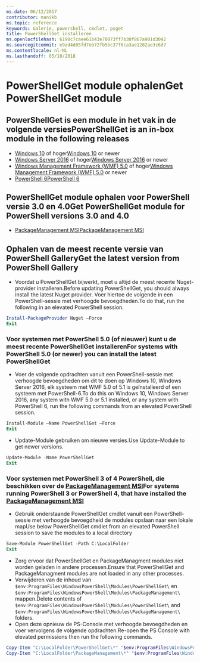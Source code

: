 ```yaml
---
ms.date: 06/12/2017
contributor: manikb
ms.topic: reference
keywords: Galerie, powershell, cmdlet, psget
title: PowerShellGet installeren
ms.openlocfilehash: 6190c7caee61b43e70073ff7b30f867a901d3042
ms.sourcegitcommit: e9ad4d85fd7eb72fb5bc37f6ca3ae1282ae3c6d7
ms.contentlocale: nl-NL
ms.lasthandoff: 05/10/2018
---
```

# <a name="get-powershellget-module"></a><span data-ttu-id="d03b5-103">PowerShellGet module ophalen</span><span class="sxs-lookup"><span data-stu-id="d03b5-103">Get PowerShellGet module</span></span>

## <a name="powershellget-is-an-in-box-module-in-the-following-releases"></a><span data-ttu-id="d03b5-104">PowerShellGet is een module in het vak in de volgende versies</span><span class="sxs-lookup"><span data-stu-id="d03b5-104">PowerShellGet is an in-box module in the following releases</span></span>

- <span data-ttu-id="d03b5-105">[Windows 10](https://www.microsoft.com/windows/get-windows-10) of hoger</span><span class="sxs-lookup"><span data-stu-id="d03b5-105">[Windows 10](https://www.microsoft.com/windows/get-windows-10) or newer</span></span>
- <span data-ttu-id="d03b5-106">[Windows Server 2016](https://technet.microsoft.com/windows-server-docs/get-started/windows-server-2016) of hoger</span><span class="sxs-lookup"><span data-stu-id="d03b5-106">[Windows Server 2016](https://technet.microsoft.com/windows-server-docs/get-started/windows-server-2016) or newer</span></span>
- <span data-ttu-id="d03b5-107">[Windows Management Framework (WMF) 5.0](https://www.microsoft.com/download/details.aspx?id=50395) of hoger</span><span class="sxs-lookup"><span data-stu-id="d03b5-107">[Windows Management Framework (WMF) 5.0](https://www.microsoft.com/download/details.aspx?id=50395) or newer</span></span>
- [<span data-ttu-id="d03b5-108">PowerShell 6</span><span class="sxs-lookup"><span data-stu-id="d03b5-108">PowerShell 6</span></span>](https://github.com/PowerShell/PowerShell/releases)

## <a name="get-powershellget-module-for-powershell-versions-30-and-40"></a><span data-ttu-id="d03b5-109">PowerShellGet module ophalen voor PowerShell versie 3.0 en 4.0</span><span class="sxs-lookup"><span data-stu-id="d03b5-109">Get PowerShellGet module for PowerShell versions 3.0 and 4.0</span></span>

- [<span data-ttu-id="d03b5-110">PackageManagement MSI</span><span class="sxs-lookup"><span data-stu-id="d03b5-110">PackageManagement MSI</span></span>](http://go.microsoft.com/fwlink/?LinkID=746217&clcid=0x409)

## <a name="get-the-latest-version-from-powershell-gallery"></a><span data-ttu-id="d03b5-111">Ophalen van de meest recente versie van PowerShell Gallery</span><span class="sxs-lookup"><span data-stu-id="d03b5-111">Get the latest version from PowerShell Gallery</span></span>

- <span data-ttu-id="d03b5-112">Voordat u PowerShellGet bijwerkt, moet u altijd de meest recente Nuget-provider installeren.</span><span class="sxs-lookup"><span data-stu-id="d03b5-112">Before updating PowerShellGet, you should always install the latest Nuget provider.</span></span> <span data-ttu-id="d03b5-113">Voer hiertoe de volgende in een PowerShell-sessie met verhoogde bevoegdheden.</span><span class="sxs-lookup"><span data-stu-id="d03b5-113">To do that, run the following in an elevated PowerShell session.</span></span>

```powershell
Install-PackageProvider Nuget –Force
Exit
```

### <a name="for-systems-with-powershell-50-or-newer-you-can-install-the-latest-powershellget"></a><span data-ttu-id="d03b5-114">Voor systemen met PowerShell 5.0 (of nieuwer) kunt u de meest recente PowerShellGet installeren</span><span class="sxs-lookup"><span data-stu-id="d03b5-114">For systems with PowerShell 5.0 (or newer) you can install the latest PowerShellGet</span></span>

- <span data-ttu-id="d03b5-115">Voer de volgende opdrachten vanuit een PowerShell-sessie met verhoogde bevoegdheden om dit te doen op Windows 10, Windows Server 2016, elk systeem met WMF 5.0 of 5.1 is geïnstalleerd of een systeem met PowerShell-6.</span><span class="sxs-lookup"><span data-stu-id="d03b5-115">To do this on Windows 10, Windows Server 2016, any system with WMF 5.0 or 5.1 installed, or any system with PowerShell 6, run the following commands from an elevated PowerShell session.</span></span>

```powershell
Install-Module –Name PowerShellGet –Force
Exit
```

- <span data-ttu-id="d03b5-116">Update-Module gebruiken om nieuwe versies.</span><span class="sxs-lookup"><span data-stu-id="d03b5-116">Use Update-Module to get newer versions.</span></span>

```powershell
Update-Module -Name PowerShellGet
Exit
```

### <a name="for-systems-running-powershell-3-or-powershell-4-that-have-installed-the-packagemanagement-msihttpgomicrosoftcomfwlinklinkid746217clcid0x409"></a><span data-ttu-id="d03b5-117">Voor systemen met PowerShell 3 of 4 PowerShell, die beschikken over de [PackageManagement MSI](http://go.microsoft.com/fwlink/?LinkID=746217&clcid=0x409)</span><span class="sxs-lookup"><span data-stu-id="d03b5-117">For systems running PowerShell 3 or PowerShell 4, that have installed the [PackageManagement MSI](http://go.microsoft.com/fwlink/?LinkID=746217&clcid=0x409)</span></span>

- <span data-ttu-id="d03b5-118">Gebruik onderstaande PowerShellGet cmdlet vanuit een PowerShell-sessie met verhoogde bevoegdheid de modules opslaan naar een lokale map</span><span class="sxs-lookup"><span data-stu-id="d03b5-118">Use below PowerShellGet cmdlet from an elevated PowerShell session to save the modules to a local directory</span></span>

```powershell
Save-Module PowerShellGet -Path C:\LocalFolder
Exit
```

- <span data-ttu-id="d03b5-119">Zorg ervoor dat PowerShellGet en PackageManagment modules niet worden geladen in andere processen.</span><span class="sxs-lookup"><span data-stu-id="d03b5-119">Ensure that PowerShellGet and PackageManagment modules are not loaded in any other processes.</span></span>
- <span data-ttu-id="d03b5-120">Verwijderen van de inhoud van `$env:ProgramFiles\WindowsPowerShell\Modules\PowerShellGet\` en `$env:ProgramFiles\WindowsPowerShell\Modules\PackageManagement\` mappen.</span><span class="sxs-lookup"><span data-stu-id="d03b5-120">Delete contents of `$env:ProgramFiles\WindowsPowerShell\Modules\PowerShellGet\` and  `$env:ProgramFiles\WindowsPowerShell\Modules\PackageManagement\` folders.</span></span>
- <span data-ttu-id="d03b5-121">Open deze opnieuw de PS-Console met verhoogde bevoegdheden en voer vervolgens de volgende opdrachten.</span><span class="sxs-lookup"><span data-stu-id="d03b5-121">Re-open the PS Console with elevated permissions then run the following commands.</span></span>

```powershell
Copy-Item "C:\LocalFolder\PowerShellGet\*" "$env:ProgramFiles\WindowsPowerShell\Modules\PowerShellGet\" -Recurse -Force
Copy-Item "C:\LocalFolder\PackageManagement\*" "$env:ProgramFiles\WindowsPowerShell\Modules\PackageManagement\" -Recurse -Force
```